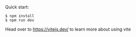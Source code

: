 Quick start:

```
$ npm install
$ npm run dev
````

Head over to https://vitejs.dev/ to learn more about using vite
